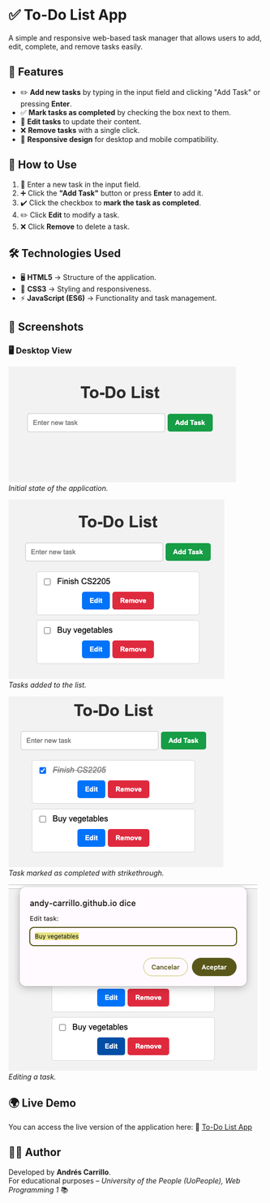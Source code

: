 # ✅ To-Do List App

A simple and responsive web-based task manager that allows users to add, edit, complete, and remove tasks easily.

## 🚀 Features
- ✏️ **Add new tasks** by typing in the input field and clicking "Add Task" or pressing **Enter**.
- ✅ **Mark tasks as completed** by checking the box next to them.
- 🔄 **Edit tasks** to update their content.
- ❌ **Remove tasks** with a single click.
- 📱 **Responsive design** for desktop and mobile compatibility.

## 📖 How to Use
1. 📝 Enter a new task in the input field.
2. ➕ Click the **"Add Task"** button or press **Enter** to add it.
3. ✔️ Click the checkbox to **mark the task as completed**.
4. ✏️ Click **Edit** to modify a task.
5. ❌ Click **Remove** to delete a task.

## 🛠 Technologies Used
- 🖥️ **HTML5** → Structure of the application.
- 🎨 **CSS3** → Styling and responsiveness.
- ⚡ **JavaScript (ES6)** → Functionality and task management.

## 📸 Screenshots
### 🖥️ Desktop View
![Initial View](assets/screenshots/screenshot1.png)  
_Initial state of the application._

![Adding Tasks](assets/screenshots/screenshot2.png)  
_Tasks added to the list._

![Marking as Completed](assets/screenshots/screenshot3.png)  
_Task marked as completed with strikethrough._

![Editing Task](assets/screenshots/screenshot4.png)  
_Editing a task._

## 🌍 Live Demo
You can access the live version of the application here:
🔗 [To-Do List App](https://andy-carrillo.github.io/todo-list-app/)

## 👨‍💻 Author
Developed by **Andrés Carrillo**.  
For educational purposes – *University of the People (UoPeople), Web Programming 1* 📚
